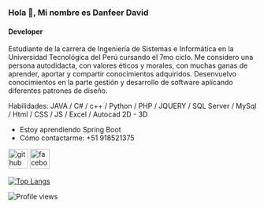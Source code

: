 ### Hola 👋, Mi nombre es Danfeer David
#### Developer

Estudiante de la carrera de Ingeniería de Sistemas e Informática en la Universidad Tecnológica del Perú cursando el 7mo ciclo. Me considero una persona autodidacta, con valores éticos y morales, con muchas ganas de aprender, aportar y compartir conocimientos adquiridos. Desenvuelvo conocimientos en la parte gestión y desarrollo de software aplicando diferentes patrones de diseño.

Habilidades: JAVA / C# / c++ / Python / PHP / JQUERY / SQL Server / MySql / Html / CSS / JS / Excel / Autocad 2D - 3D
- Estoy aprendiendo Spring Boot
- Cómo contactarme: +51 918521375

[<img src='https://cdn.jsdelivr.net/npm/simple-icons@3.0.1/icons/github.svg' alt='github' height='40'>](https://github.com/SantiagoDevFull)  [<img src='https://cdn.jsdelivr.net/npm/simple-icons@3.0.1/icons/facebook.svg' alt='facebook' height='40'>](https://www.facebook.com/balbin.santiago.danfeer)  

[![Top Langs](https://github-readme-stats.vercel.app/api/top-langs/?username=SantiagoDevFull)](https://github.com/anuraghazra/github-readme-stats)

![Profile views](https://komarev.com/ghpvc/?username=SantiagoDevFull&style=flat-square)  
